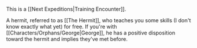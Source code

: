 This is a [[Next Expeditions|Training Encounter]].

A hermit, referred to as [[The Hermit]], who teaches you some skills (I don't know exactly what yet) for free. If you're with [[Characters/Orphans/George|George]], he has a positive disposition toward the hermit and implies they've met before.